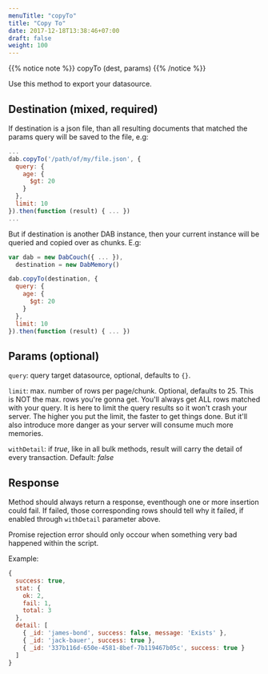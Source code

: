 ```yaml
---
menuTitle: "copyTo"
title: "Copy To"
date: 2017-12-18T13:38:46+07:00
draft: false
weight: 100
---
```


{{% notice note %}}
copyTo (dest, params)
{{% /notice %}}

Use this method to export your datasource.

## Destination (mixed, required)

If destination is a json file, than all resulting documents that matched the params query will be saved to the file, e.g:

```javascript
...
dab.copyTo('/path/of/my/file.json', {
  query: {
    age: {
      $gt: 20
    }
  },
  limit: 10
}).then(function (result) { ... })
...
```

But if destination is another DAB instance, then your current instance will be queried and copied over as chunks. E.g:

```javascript
var dab = new DabCouch({ ... }),
  destination = new DabMemory()

dab.copyTo(destination, {
  query: {
    age: {
      $gt: 20
    }
  },
  limit: 10
}).then(function (result) { ... })
```

## Params (optional)

`query`: query target datasource, optional, defaults to `{}`.

`limit`: max. number of rows per page/chunk. Optional, defaults to 25. This is NOT the max. rows you're gonna get. You'll always get ALL rows matched with your query. It is here to limit the query results so it won't crash your server. The higher you put the limit, the faster to get things done. But it'll also introduce more danger as your server will consume much more memories.

`withDetail`: if *true*, like in all bulk methods, result will carry the detail of every transaction. Default: *false*

## Response

Method should always return a response, eventhough one or more insertion could fail. If failed, those corresponding rows should tell why it failed, if enabled through `withDetail` parameter above. 

Promise rejection error should only occour when something very bad happened within the script.

Example:

```javascript
{
  success: true,
  stat: {
    ok: 2,
    fail: 1,
    total: 3
  },
  detail: [
    { _id: 'james-bond', success: false, message: 'Exists' },
    { _id: 'jack-bauer', success: true },
    { _id: '337b116d-650e-4581-8bef-7b119467b05c', success: true }
  ]
}
```

